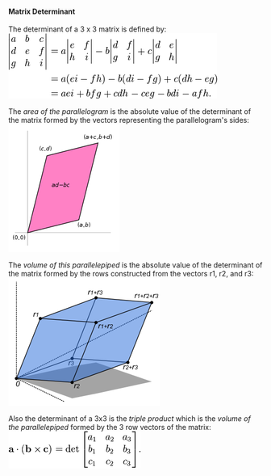#### Matrix Determinant
The determinant of a 3 x 3 matrix is defined by:
![](../src/matrix_determinant_formula.png)

The *area of the parallelogram* is the absolute value of the determinant of the matrix formed by the vectors representing the parallelogram's sides:
![](../src/matrix_determinant_2x2_area.png)

The *volume of this parallelepiped* is the absolute value of the determinant of the matrix formed by the rows constructed from the vectors r1, r2, and r3:
![](../src/matrix_determinant_3x3_volume.png)

Also the determinant of a 3x3 is the *triple product* which is the *volume of the parallelepiped* formed by the 3 row vectors of the matrix:
![](../src/triple_product.png)